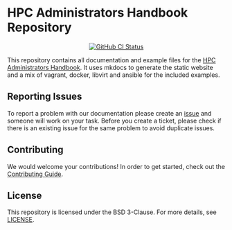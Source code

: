 # HPC Administrators Handbook Repository
<p align="center">
  <a href="https://github.com/akail/hpc-admin-book/actions/workflows/ci.yml"><img alt="GitHub CI Status" src="https://github.com/akail/hpc-admin-book/actions/workflows/ci.yml/badge.svg"></a>
</p>


This repository contains all documentation and example files for the
[HPC Administrators Handbook](https://hpc.kail.io).  It uses mkdocs
to generate the static website and a mix of vagrant, docker, libvirt and ansible
for the included examples.

## Reporting Issues

To report a problem with our documentation please create an
[issue](https://github.com/akail/hpc-admin-book/issues)
and someone will work on your task. Before you create a ticket, please check if
there is an existing issue for the same problem to avoid duplicate issues.

## Contributing

We would welcome your contributions! In order to get started, check out the
[Contributing Guide](https://github.com/akail/hpc-admin-book/blob/main/CONTRIBUTING.md).

## License

This repository is licensed under the BSD 3-Clause. For more details, see
[LICENSE](https://github.com/akail/hpc-admin-book/blob/main/LICENSE).
